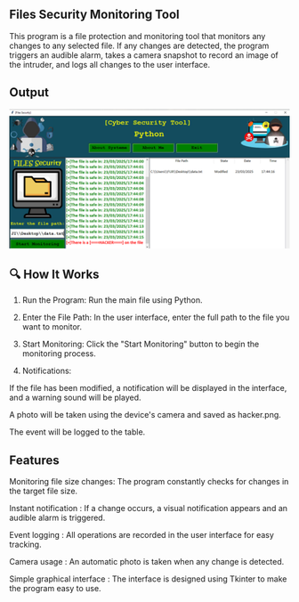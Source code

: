 ## Files Security Monitoring Tool

This program is a file protection and monitoring tool that monitors any changes to any selected file. 
If any changes are detected, the program triggers an audible alarm, takes a camera snapshot to record an image of the intruder, 
and logs all changes to the user interface.

## Output
![Result](output/output.PNG)

## 🔍 How It Works

1. Run the Program: Run the main file using Python.

2. Enter the File Path: In the user interface, enter the full path to the file you want to monitor.

3. Start Monitoring: Click the "Start Monitoring" button to begin the monitoring process.

4. Notifications:

If the file has been modified, a notification will be displayed in the interface, and a warning sound will be played.

A photo will be taken using the device's camera and saved as hacker.png.

The event will be logged to the table.

## Features

Monitoring file size changes: The program constantly checks for changes in the target file size.

Instant notification        : If a change occurs, a visual notification appears and an audible alarm is triggered.

Event logging               : All operations are recorded in the user interface for easy tracking.

Camera usage                : An automatic photo is taken when any change is detected.

Simple graphical interface  : The interface is designed using Tkinter to make the program easy to use.